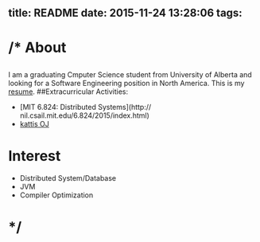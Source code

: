 title: README
date: 2015-11-24 13:28:06
tags: 
---
# /* About 
##
I am a graduating Cmputer Science student from University of Alberta and looking for a Software Engineering position in North America. This is my [resume](https://www.dropbox.com/s/5r85kpjiy0ngbzg/Resume_20151130.pdf?dl=0).
##Extracurricular Activities:
* [MIT 6.824: Distributed Systems](http:// nil.csail.mit.edu/6.824/2015/index.html) 
* [kattis OJ](https://open.kattis.com/submit)

# Interest
* Distributed System/Database
* JVM
* Compiler Optimization

# */
